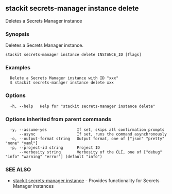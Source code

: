 ## stackit secrets-manager instance delete

Deletes a Secrets Manager instance

### Synopsis

Deletes a Secrets Manager instance.

```
stackit secrets-manager instance delete INSTANCE_ID [flags]
```

### Examples

```
  Delete a Secrets Manager instance with ID "xxx"
  $ stackit secrets-manager instance delete xxx
```

### Options

```
  -h, --help   Help for "stackit secrets-manager instance delete"
```

### Options inherited from parent commands

```
  -y, --assume-yes             If set, skips all confirmation prompts
      --async                  If set, runs the command asynchronously
  -o, --output-format string   Output format, one of ["json" "pretty" "none" "yaml"]
  -p, --project-id string      Project ID
      --verbosity string       Verbosity of the CLI, one of ["debug" "info" "warning" "error"] (default "info")
```

### SEE ALSO

* [stackit secrets-manager instance](./stackit_secrets-manager_instance.md)	 - Provides functionality for Secrets Manager instances

